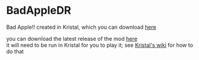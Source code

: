 # BadAppleDR
Bad Apple!! created in Kristal, which you can download [here](https://github.com/KristalTeam/Kristal/releases/tag/v0.8.0)

you can download the latest release of the mod [here](https://github.com/vitellaryjr/BadAppleDR/releases/download/v1.0/BadApple.zip) \
it will need to be run in Kristal for you to play it; see [Kristal's wiki](https://github.com/KristalTeam/Kristal/wiki/Playing-Kristal) for how to do that
